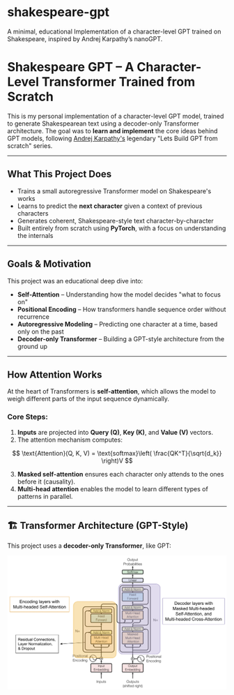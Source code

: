 # shakespeare-gpt
A minimal, educational Implementation of a character-level GPT trained on Shakespeare, inspired by Andrej Karpathy’s nanoGPT.

# Shakespeare GPT – A Character-Level Transformer Trained from Scratch

This is my personal implementation of a character-level GPT model, trained to generate Shakespearean text using a decoder-only Transformer architecture. The goal was to **learn and implement** the core ideas behind GPT models, following [Andrej Karpathy's](https://youtu.be/kCc8FmEb1nY?si=bQ_MIzMNKzJ2ZYlr) legendary "Lets Build GPT from scratch" series.

---

## What This Project Does

- Trains a small autoregressive Transformer model on Shakespeare's works
- Learns to predict the **next character** given a context of previous characters
- Generates coherent, Shakespeare-style text character-by-character
- Built entirely from scratch using **PyTorch**, with a focus on understanding the internals

---

## Goals & Motivation

This project was an educational deep dive into:

- **Self-Attention** – Understanding how the model decides "what to focus on"
- **Positional Encoding** – How transformers handle sequence order without recurrence
- **Autoregressive Modeling** – Predicting one character at a time, based only on the past
- **Decoder-only Transformer** – Building a GPT-style architecture from the ground up

---

## How Attention Works

At the heart of Transformers is **self-attention**, which allows the model to weigh different parts of the input sequence dynamically.

### Core Steps:
1. **Inputs** are projected into **Query (Q)**, **Key (K)**, and **Value (V)** vectors.
2. The attention mechanism computes:

$$
\text{Attention}(Q, K, V) = \text{softmax}\left( \frac{QK^T}{\sqrt{d_k}} \right)V
$$



3. **Masked self-attention** ensures each character only attends to the ones before it (causality).
4. **Multi-head attention** enables the model to learn different types of patterns in parallel.

---

## 🏗️ Transformer Architecture (GPT-Style)

This project uses a **decoder-only Transformer**, like GPT:

![](/Annotated-Transformers-Architecture.webp)

